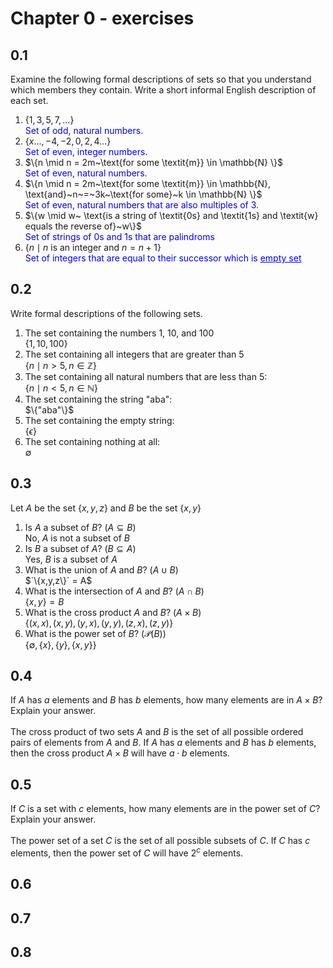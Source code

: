 # Chapter 0 - exercises
## 0.1
Examine the following formal descriptions of sets so that you understand which members they contain. Write a short informal English description of each set.
1. $`\{1, 3, 5, 7, \ldots \}`$<br>
<font color="blue">Set of odd, natural numbers.</font>
1. $`\{x \ldots, -4, -2, 0, 2, 4 \ldots \}`$<br>
<font color="blue">Set of even, integer numbers.</font>
1. $`\{n \mid n = 2m~\text{for some \textit{m}} \in \mathbb{N} \}`$<br>
<font color="blue">Set of even, natural numbers.</font>
1. $`\{n \mid n = 2m~\text{for some \textit{m}} \in \mathbb{N}, \text{and}~n~=~3k~\text{for some}~k \in \mathbb{N} \}`$<br>
<font color="blue">Set of even, natural numbers that are also multiples of 3.</font>
1. $`\{w \mid w~ \text{is a string of \textit{0s} and \textit{1s} and \textit{w} equals the reverse of}~w\}`$<br>
<font color="blue">Set of strings of 0s and 1s that are palindroms </font>
1. $`\{ n \mid n~\text{is an integer and}~ n = n+1\}`$<br>
<font color="blue">Set of integers that are equal to their successor which is <u>empty set</u></font>
## 0.2
Write  formal descriptions  of the following sets.
1. The set containing the numbers 1, 10, and 100<br>
    $`\{1, 10, 100\}`$
1. The set containing all integers that are greater than 5<br>
    $`\{n \mid n > 5, n \in \mathbb{Z}\}`$
1.  The set containing all natural numbers that are less than 5:<br>
    $`\{n \mid n < 5, n \in \mathbb{N}\}`$
1. The set containing the string "aba":<br>
    $`\{"aba"\}`$
1. The set containing the empty string:<br>
    $`\{\epsilon\}`$
1. The set containing nothing at all:<br>
    $`\emptyset`$
## 0.3
Let $A$ be the set $`\{x,y,z\}`$ and $B$ be the set $`\{x,y\}`$
1. Is $A$ a subset of $B$? ($A \subseteq B$) <br>
    No, $A$ is not a subset of $B$
1. Is $B$ a subset of $A$? ($B \subseteq A$) <br>
    Yes, $B$ is a subset of $A$
1. What is the union of $A$ and $B$? ($A \cup B$) <br>
    $`\{x,y,z\}` = A$
1. What is the intersection of $A$ and $B$? ($A \cap B$) <br>
    $`\{x,y\} = B`$
1. What is the cross product $A$ and $B$? ($A \times B$) <br>
    $`\{(x,x), (x,y), (y,x), (y,y), (z,x), (z,y)\}`$
1. What is the power set of $B$? ($\mathcal{P}(B)$) <br>
    $`\{\emptyset, \{x\}, \{y\}, \{x,y\}\}`$

## 0.4
If $A$ has  $a$  elements and  $B$  has  $b$  elements, how many elements are in  $A \times B$? 
Explain your answer.<br><br>
The cross product of two sets $A$ and $B$ is the set of all possible ordered pairs of elements from $A$ and $B$. If $A$ has $a$ elements and $B$ has $b$ elements, then the cross product $A \times B$ will have $a \cdot b$ elements.

## 0.5
If $C$ is a set with $c$ elements, how many elements are in the power set of $C$? 
Explain your answer.<br><br>
The power set of a set $C$ is the set of all possible subsets of $C$. If $C$ has $c$ elements, then the power set of $C$ will have $2^c$ elements.

## 0.6
## 0.7
## 0.8
